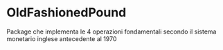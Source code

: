 # OldFashionedPound
Package che implementa le 4 operazioni fondamentali secondo il sistema monetario inglese antecedente al 1970
